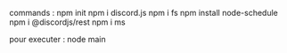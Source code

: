 commands : 
npm init
npm i discord.js
npm i fs
npm install node-schedule
npm i @discordjs/rest
npm i ms


pour executer : node main